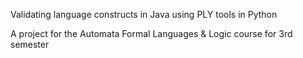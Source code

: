 Validating language constructs in Java using PLY tools in Python

A project for the Automata Formal Languages & Logic course for 3rd semester
